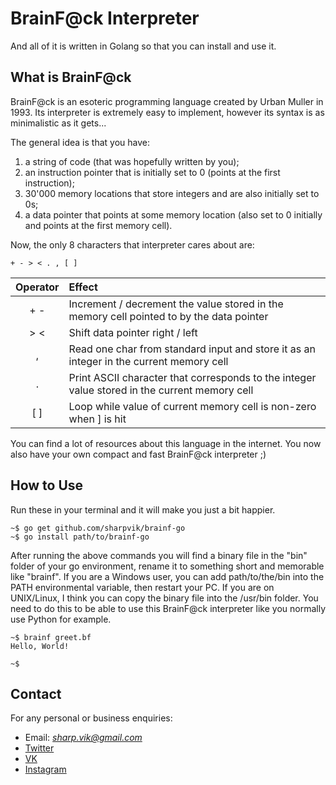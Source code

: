 # BrainF@ck Interpreter

And all of it is written in Golang so that you can install and use it.

## What is BrainF@ck

BrainF@ck is an esoteric programming language created by Urban Muller in 1993. Its interpreter is extremely easy to implement, however its syntax is as minimalistic as it gets... 

The general idea is that you have:

1. a string of code (that was hopefully written by you);
2. an instruction pointer that is initially set to 0 (points at the first instruction);
3. 30'000 memory locations that store integers and are also initially set to 0s;
4. a data pointer that points at some memory location (also set to 0 initially and points at the first memory cell).

Now, the only 8 characters that interpreter cares about are:

```
+ - > < . , [ ]
```

| Operator | Effect |
|:--------:|:-------|
| + -      | Increment / decrement the value stored in the memory cell pointed to by the data pointer |
| > <      | Shift data pointer right / left |
| ,        | Read one char from standard input and store it as an integer in the current memory cell |
| .        | Print ASCII character that corresponds to the integer value stored in the current memory cell |
| [ ]      | Loop while value of current memory cell is non-zero when ] is hit |

You can find a lot of resources about this language in the internet. You now also have your own compact and fast BrainF@ck interpreter ;)

## How to Use

Run these in your terminal and it will make you just a bit happier.

```
~$ go get github.com/sharpvik/brainf-go
~$ go install path/to/brainf-go
```

After running the above commands you will find a binary file in the "bin" folder of your go environment, rename it to something short and memorable like "brainf". If you are a Windows user, you can add path/to/the/bin into the PATH environmental variable, then restart your PC. If you are on UNIX/Linux, I think you can copy the binary file into the /usr/bin folder. You need to do this to be able to use this BrainF@ck interpreter like you normally use Python for example.

```
~$ brainf greet.bf
Hello, World!

~$
```

## Contact

For any personal or business enquiries:

+ Email: *sharp.vik@gmail.com*
+ [Twitter](https://twitter.com/sharp_vik)
+ [VK](https://vk.com/perigrinus)
+ [Instagram](https://www.instagram.com/viktooooor)
